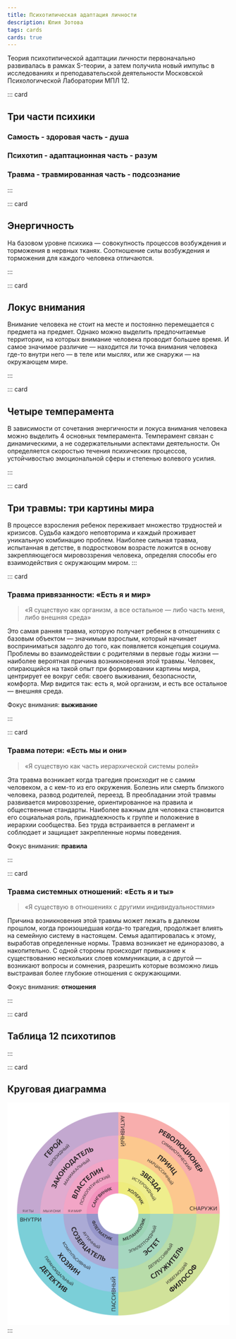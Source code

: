 ```yaml
---
title: Психотипическая адаптация личности
description: Юлия Зотова
tags: cards
cards: true
---
```


Теория психотипической адаптации личности первоначально развивалась в рамках S-теории, а затем получила новый импульс в исследованиях и преподавательской деятельности Московской Психологической Лаборатории МПЛ 12.

::: card

## <flat-color-icons-multiple-inputs /> Три части психики

### Самость - здоровая часть - душа

### Психотип - адаптационная часть - разум

### Травма - травмированная часть - подсознание

:::

::: card

## <flat-color-icons-idea /> Энергичность

На базовом уровне психика — совокупность процессов возбуждения и торможения в нервных тканях. Соотношение силы возбуждения и торможения для каждого человека отличаются.

<types-energy />
:::

::: card

## <flat-color-icons-search /> Локус внимания

Внимание человека не стоит на месте и постоянно перемещается с предмета на предмет. Однако можно выделить предпочитаемые территории, на которых внимание человека проводит большее время. И самое значимое различие — находится ли точка внимания человека где-то внутри него — в теле или мыслях, или же снаружи — на окружающем мире.

<types-attention />
:::

::: card

## <flat-color-icons-org-unit/> Четыре темперамента

В зависимости от сочетания энергичности и локуса внимания человека можно выделить 4 основных темперамента. Темперамент связан с динамическими, а не содержательными аспектами деятельности. Он определяется скоростью течения психических процессов, устойчивостью эмоциональной сферы и степенью волевого усилия.

<types-temperaments />
:::

::: card

## Три травмы: три картины мира

В процессе взросления ребенок переживает множество трудностей и кризисов. Судьба каждого неповторима и каждый проживает уникальную комбинацию проблем. Наиболее сильная травма, испытанная в детстве, в подростковом возрасте ложится в основу закрепляющегося мировоззрения человека, определяя способы его взаимодействия с окружающим миром.
:::

::: card

### Травма привязанности: «Есть я и мир»

> «Я существую как организм, а все остальное — либо часть меня, либо внешняя среда»

Это самая ранняя травма, которую получает ребенок в отношениях с базовым объектом — значимым взрослым, который начинает восприниматься задолго до того, как появляется концепция социума. Проблемы во взаимодействии с родителями в первые годы жизни — наиболее вероятная причина возникновения этой травмы. Человек, опирающийся на такой опыт при формировании картины мира, центрирует ее вокруг себя: своего выживания, безопасности, комфорта. Мир видится так: есть я, мой организм, и есть все остальное — внешняя среда.

Фокус внимания: **выживание**

<types-names :level="1" />
:::

::: card

### Травма потери: «Есть мы и они»

> «Я существую как часть иерархической системы ролей»

Эта травма возникает когда трагедия происходит не с самим человеком, а с кем-то из его окружения. Болезнь или смерть близкого человека, развод родителей, переезд. В преобладании этой травмы развивается мировоззрение, ориентированное на правила и общественные стандарты. Наиболее важным для человека становится его социальная роль, принадлежность к группе и положение в иерархии сообщества. Без труда встраивается в регламент и соблюдает и защищает закрепленные нормы поведения.

Фокус внимания: **правила**

<types-names :level="2" />
:::

::: card

### Травма системных отношений: «Есть я и ты»

> «Я существую в отношениях с другими индивидуальностями»

Причина возникновения этой травмы может лежать в далеком прошлом, когда произошедшая когда-то трагедия, продолжает влиять на семейную систему в настоящем. Семья адаптировалась к этому, выработав определенные нормы. Травма возникает не единоразово, а накопительно. С одной стороны происходит привыкание к существованию нескольких слоев коммуникации, а с другой — возникают вопросы и сомнения, разрешить которые возможно лишь выстраивая более глубокие отношения с окружающими.

Фокус внимания: **отношения**

<types-names :level="3" />
:::

::: card

## Таблица 12 психотипов

<types-table />
:::

::: card

## Круговая диаграмма

![](./circle12.svg)
:::
